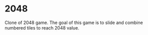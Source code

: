 # 2048
Clone of 2048 game. The goal of this game is to slide and combine numbered tiles to reach 2048 value.
